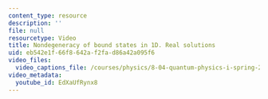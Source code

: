 ```yaml
---
content_type: resource
description: ''
file: null
resourcetype: Video
title: Nondegeneracy of bound states in 1D. Real solutions
uid: eb542e1f-66f8-642a-f2fa-d86a42a095f6
video_files:
  video_captions_file: /courses/physics/8-04-quantum-physics-i-spring-2016/video-lectures/part-2/nondegeneracy-of-bound-states-in-1d.-real-solutions/EdXaUfRynx8.vtt
video_metadata:
  youtube_id: EdXaUfRynx8
---
```

